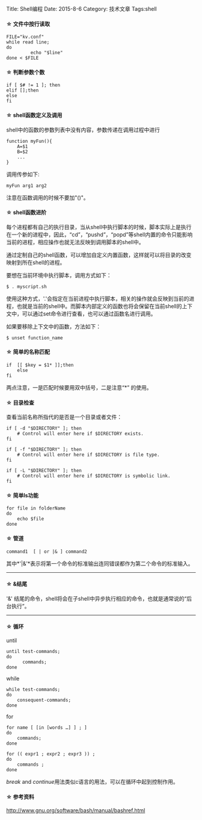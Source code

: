 Title: Shell编程
Date: 2015-8-6 
Category: 技术文章
Tags:shell

<h4>&#9734;&nbsp;文件中按行读取</h4>
	
    FILE="kv.conf" 
    while read line;
    do
             echo "$line"
    done < $FILE

<h4>&#9734;&nbsp;判断参数个数</h4>
	
    if [ $# != 1 ]; then
    elif [];then
    else
    fi

<h4>&#9734;&nbsp;shell函数定义及调用</h4>

shell中的函数的参数列表中没有内容，参数传递在调用过程中进行

	function myFun(){
    	A=$1
  		B=$2
        ...
    }

调用传参如下:

	myFun arg1 arg2

注意在函数调用的时候不要加"()"。

<h4>&#9734;&nbsp;shell函数进阶</h4>

每个进程都有自己的执行目录，当从shell中执行脚本的时候，脚本实际上是执行在一个新的进程中，因此，“cd”，“pushd”，“popd”等shell内置的命令只能影响当前的进程，相应操作也就无法反映到调用脚本的shell中。

通过定制自己的shell函数，可以增加自定义内置函数，这样就可以将目录的改变映射到所在shell的进程。

要想在当前环境中执行脚本，调用方式如下：

	$ . myscript.sh

使用这种方式，'.'会指定在当前进程中执行脚本，相关的操作就会反映到当前的进程，也就是当前的shell中。而脚本内部定义的函数也将会保留在当前shell的上下文中，可以通过set命令进行查看，也可以通过函数名进行调用。
    
如果要移除上下文中的函数，方法如下：

	$ unset function_name
    
<h4>&#9734;&nbsp;简单的名称匹配</h4>

	if  [[ $key = $1* ]];then
    	else
    fi
 
 两点注意，一是匹配时候要用双中括号，二是注意“*” 的使用。
 
<h4>&#9734;&nbsp;目录检查</h4>

查看当前名称所指代的是否是一个目录或者文件：

	if [ -d "$DIRECTORY" ]; then
  		# Control will enter here if $DIRECTORY exists.
	fi
    
    if [ -f "$DIRECTORY" ]; then
  		# Control will enter here if $DIRECTORY is file type.
	fi
    
    if [ -L "$DIRECTORY" ]; then
  		# Control will enter here if $DIRECTORY is symbolic link.
	fi
    
<h4>&#9734;&nbsp;简单ls功能</h4>
	
    for file in folderName
    do 
    	echo $file
    done
    
<h4>&#9734;&nbsp;管道</h4>

	command1  [ | or |& ] command2

其中*'|&'*表示将第一个命令的标准输出连同错误都作为第二个命令的标准输入。
<hr>

<h4>&#9734;&nbsp;&结尾</h4>

'&' 结尾的命令，shell将会在子shell中异步执行相应的命令，也就是通常说的“后台执行”。

<hr>
<h4>&#9734;&nbsp;循环</h4>

until

	until test-commands;
    do   
          commands;
    done


while
	
    while test-commands; 
    do 
    	consequent-commands; 
    done

for

	for name [ [in [words …] ] ; ] 
    do 
    	commands; 
    done
    
    for (( expr1 ; expr2 ; expr3 )) ;
   	do 
    	commands ; 
    done

*break* and *continue*用法类似c语言的用法，可以在循环中起到控制作用。
<h4>&#9734;&nbsp;参考资料</h4>
<a href = “http://www.gnu.org/software/bash/manual/bashref.html”>
http://www.gnu.org/software/bash/manual/bashref.html
</a>
    

